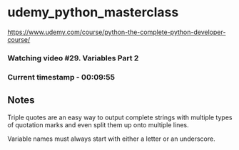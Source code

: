 # udemy_python_masterclass

https://www.udemy.com/course/python-the-complete-python-developer-course/

### Watching video #29. Variables Part 2

### Current timestamp - 00:09:55

## Notes

Triple quotes are an easy way to output complete strings with multiple types of quotation marks and even split them up onto multiple lines.

Variable names must always start with either a letter or an underscore.
